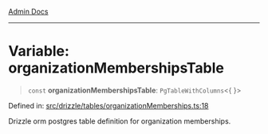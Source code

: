 [Admin Docs](/)

***

# Variable: organizationMembershipsTable

> `const` **organizationMembershipsTable**: `PgTableWithColumns`\<\{ \}\>

Defined in: [src/drizzle/tables/organizationMemberships.ts:18](https://github.com/Sourya07/talawa-api/blob/aac5f782223414da32542752c1be099f0b872196/src/drizzle/tables/organizationMemberships.ts#L18)

Drizzle orm postgres table definition for organization memberships.

